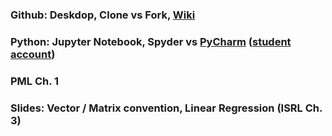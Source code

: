 ### Github: Deskdop, Clone vs Fork,  [Wiki](https://github.com/PHBS/2016.M3.TQF-ML/wiki)

### Python: Jupyter Notebook, Spyder vs [PyCharm](https://www.jetbrains.com/pycharm/) ([student account](https://www.jetbrains.com/student/))

### PML Ch. 1

### Slides: Vector / Matrix convention, Linear Regression (ISRL Ch. 3)
